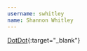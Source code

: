 ---username: swhitleyname: Shannon Whitley---[DotDot](http://www.windowsphone.com/en-us/store/app/dotdot/dd4e94db-0e2a-4cfb-8c28-8b969e47c3c4){:target="_blank"}